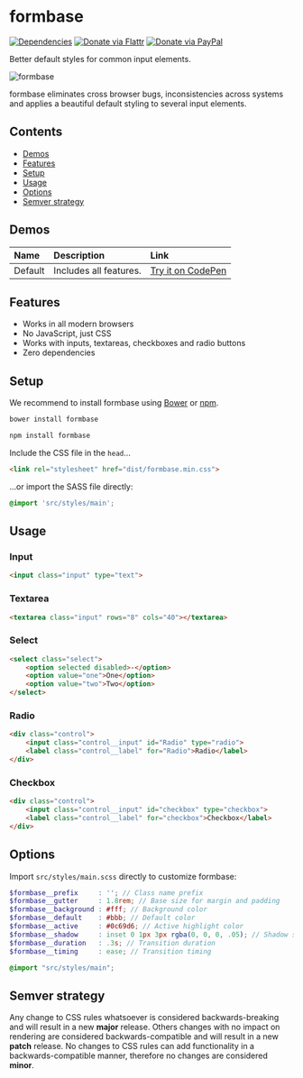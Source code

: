 # formbase

[![Dependencies](https://david-dm.org/electerious/formbase.svg)](https://david-dm.org/electerious/formbase.svg#info=dependencies) [![Donate via Flattr](https://img.shields.io/badge/flattr-donate-009cde.svg)](https://flattr.com/profile/electerious) [![Donate via PayPal](https://img.shields.io/badge/paypal-donate-009cde.svg)](https://www.paypal.com/cgi-bin/webscr?cmd=_s-xclick&hosted_button_id=CYKBESW577YWE)

Better default styles for common input elements.

![formbase](https://l.electerious.com/uploads/big/82bdef77407ed1cde763a83b34698831.png)

formbase eliminates cross browser bugs, inconsistencies across systems and applies a beautiful default styling to several input elements.

## Contents

- [Demos](#demos)
- [Features](#features)
- [Setup](#setup)
- [Usage](#usage)
- [Options](#options)
- [Semver strategy](#semver-strategy)

## Demos

| Name | Description | Link |
|:-----------|:------------|:------------|
| Default | Includes all features. | [Try it on CodePen](http://codepen.io/electerious/pen/ENvEOb) |

## Features

- Works in all modern browsers
- No JavaScript, just CSS
- Works with inputs, textareas, checkboxes and radio buttons
- Zero dependencies

## Setup

We recommend to install formbase using [Bower](https://bower.io/) or [npm](https://npmjs.com).

```sh
bower install formbase
```

```sh
npm install formbase
```

Include the CSS file in the `head`…

```html
<link rel="stylesheet" href="dist/formbase.min.css">
```

…or import the SASS file directly:

```scss
@import 'src/styles/main';
```

## Usage

### Input

```html
<input class="input" type="text">
```

### Textarea

```html
<textarea class="input" rows="8" cols="40"></textarea>
```

### Select

```html
<select class="select">
	<option selected disabled>-</option>
	<option value="one">One</option>
	<option value="two">Two</option>
</select>
```

### Radio

```html
<div class="control">
	<input class="control__input" id="Radio" type="radio">
	<label class="control__label" for="Radio">Radio</label>
</div>
```

### Checkbox

```html
<div class="control">
	<input class="control__input" id="checkbox" type="checkbox">
	<label class="control__label" for="checkbox">Checkbox</label>
</div>
```

## Options

Import `src/styles/main.scss` directly to customize formbase:

```scss
$formbase__prefix     : ''; // Class name prefix
$formbase__gutter     : 1.8rem; // Base size for margin and padding
$formbase__background : #fff; // Background color
$formbase__default    : #bbb; // Default color
$formbase__active     : #0c69d6; // Active highlight color
$formbase__shadow     : inset 0 1px 3px rgba(0, 0, 0, .05); // Shadow styling
$formbase__duration   : .3s; // Transition duration
$formbase__timing     : ease; // Transition timing

@import "src/styles/main";
```

## Semver strategy

Any change to CSS rules whatsoever is considered backwards-breaking and will result in a new **major** release. Others changes with no impact on rendering are considered backwards-compatible and will result in a new **patch** release. No changes to CSS rules can add functionality in a backwards-compatible manner, therefore no changes are considered **minor**.